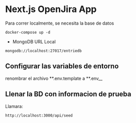 # Next.js OpenJira App

Para correr localmente, se necesita la base de datos

```
docker-compose up -d
```

- MongoDB URL Local

```
mongodb://localhost:27017/entriedb
```

## Configurar las variables de entorno

renombrar el archivo **.env.template a **.env\_\_

## Llenar la BD con informacion de prueba

Llamara:

```
http://localhost:3000/api/seed

```
